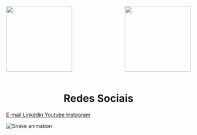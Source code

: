 <div>
  
  <img  height="180em" src="https://github-readme-stats.vercel.app/api?username=raquellssouza97&show_icons=true&theme=great-gatsby&include_all_commits=true&count_private=true"/>
  <img align="right" height="180em" src="https://github-readme-stats.vercel.app/api/top-langs/?username=raquellssouza97&layout=compact&langs_count=16&theme=great-gatsby"/>
</div>
<br>

    
  
  <h1 align="center">Redes Sociais</h1>
    <a href = "mailto: kellsouza@gmail.com">
     E-mail
    </a>
    <a href = "https://www.linkedin.com/in/raquel-lima-s-de-souza-20b621229/">
     Linkedin
    </a>
    <a href = "https://www.youtube.com">
     Youtube
    </a>
    <a href = "https://www.instagram.com/t0bby97/">
     Instagram
    </a>
</div>
  
![Snake animation](https://github.com/LuigiGF/LuigiGF/blob/output/github-contribution-grid-snake.svg)
